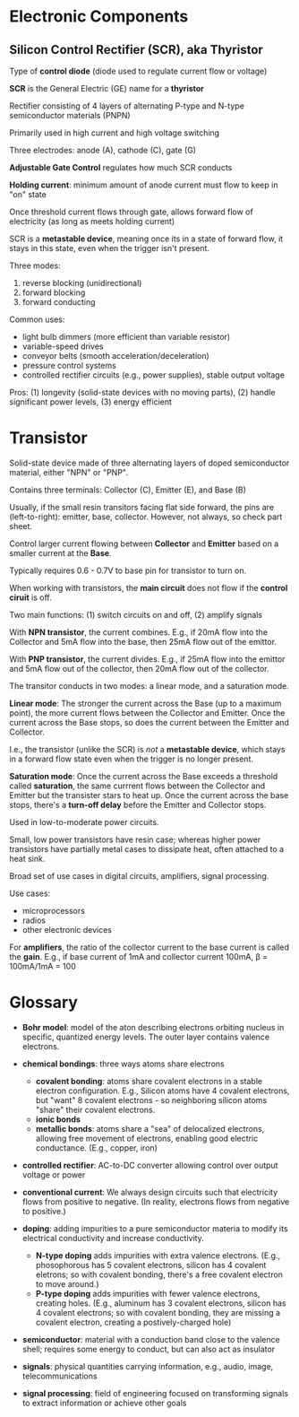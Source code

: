 # Electronic Components

## Silicon Control Rectifier (SCR), aka Thyristor

Type of **control diode** (diode used to regulate current flow or voltage)

**SCR** is the General Electric (GE) name for a **thyristor**

Rectifier consisting of 4 layers of alternating P-type and N-type semiconductor materials (PNPN)

Primarily used in high current and high voltage switching

Three electrodes: anode (A), cathode (C), gate  (G)

**Adjustable Gate Control** regulates how much SCR conducts

**Holding current**: minimum amount of anode current must flow to keep in "on" state

Once threshold current flows through gate, allows forward flow of electricity (as long as meets holding current)

SCR is a **metastable device**, meaning once its in a state of forward flow, it stays in this state, even when the trigger isn't present.

Three modes: 
1. reverse blocking (unidirectional)
2. forward blocking
3. forward conducting

Common uses: 
* light bulb dimmers (more efficient than variable resistor)
* variable-speed drives
* conveyor belts (smooth acceleration/deceleration)
* pressure control systems
* controlled rectifier circuits (e.g., power supplies), stable output voltage

Pros: (1) longevity (solid-state devices with no moving parts), (2) handle significant power levels, (3) energy efficient

# Transistor

Solid-state device made of three alternating layers of doped semiconductor material, either "NPN" or "PNP".

Contains three terminals: Collector (C), Emitter (E), and Base (B)

Usually, if the small resin transitors facing flat side forward, the pins are (left-to-right): emitter, base, collector. However, not always, so check part sheet.

Control larger current flowing between **Collector** and **Emitter** based on a smaller current at the **Base**. 

Typically requires 0.6 - 0.7V to base pin for transistor to turn on.

When working with transistors, the **main circuit** does not flow if the **control ciruit** is off.

Two main functions: (1) switch circuits on and off, (2) amplify signals

With **NPN transistor**, the current combines. E.g., if 20mA flow into the Collector and 5mA flow into the base, then 25mA flow out of the emittor.

With **PNP transistor**, the current divides. E.g., if 25mA flow into the emittor and 5mA flow out of the collector, then 20mA flow out of the collector.

The transitor conducts in two modes: a linear mode, and a saturation mode.

**Linear mode**: The stronger the current across the Base (up to a maximum point), the more current flows between the Collector and Emitter. Once the current across the Base stops, so does the current between the Emitter and Collector.

I.e., the transistor (unlike the SCR) is *not* a **metastable device**, which stays in a forward flow state even when the trigger is no longer present.

**Saturation mode**: Once the current across the Base exceeds a threshold called **saturation**, the same currrent flows between the Collector and Emitter but the transister stars to heat up. Once the current across the base stops, there's a **turn-off delay** before the Emitter and Collector stops.

Used in low-to-moderate power circuits.

Small, low power transistors have resin case; whereas higher power transistors have partially metal cases to dissipate heat, often attached to a heat sink.

Broad set of use cases in digital circuits, amplifiers, signal processing.

Use cases:
* microprocessors
* radios
* other electronic devices

For **amplifiers**, the ratio of the collector current to the base current is called the **gain**. E.g., if base current of 1mA and collector current 100mA, β = 100mA/1mA = 100

# Glossary

* **Bohr model**: model of the aton describing electrons orbiting nucleus in specific, quantized energy levels. The outer layer contains valence electrons.

* **chemical bondings**: three ways atoms share electrons
    - **covalent bonding**: atoms share covalent electrons in a stable electron configuration. E.g., Silicon atoms have 4 covalent electrons, but "want" 8 covalent electrons - so neighboring silicon atoms "share" their covalent electrons. 
    - **ionic bonds**
    - **metallic bonds**: atoms share a "sea" of delocalized electrons, allowing free movement of electrons, enabling good electric conductance. (E.g., copper, iron)

* **controlled rectifier**: AC-to-DC converter allowing control over output voltage or power

* **conventional current**: We always design circuits such that electricity flows from positive to negative. (In reality, electrons flows from negative to positive.)

* **doping**: adding impurities to a pure semiconductor materia to modify its electrical conductivity and increase conductivity. 
    - **N-type doping** adds impurities with extra valence electrons. (E.g., phosophorous has 5 covalent electrons, silicon has 4 covalent eletrons; so with covalent bonding, there's a free covalent electron to move around.)
    - **P-type doping** adds impurities with fewer valence electrons, creating holes. (E.g., aluminum has 3 covalent electrons, silicon has 4 covalent electrons; so with covalent bonding, they are missing a covalent electron, creating a postively-charged hole)

* **semiconductor**: material with a conduction band close to the valence shell; requires some energy to conduct, but can also act as insulator

* **signals**: physical quantities carrying information, e.g., audio, image, telecommunications

* **signal processing**: field of engineering focused on transforming signals to extract information or achieve other goals